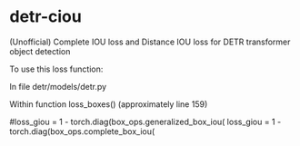 # detr-ciou
(Unofficial) Complete IOU loss and Distance IOU loss for DETR transformer object detection


To use this loss function:

In file detr/models/detr.py

Within function loss_boxes()
(approximately line 159)

#loss_giou = 1 - torch.diag(box_ops.generalized_box_iou(
loss_giou = 1 - torch.diag(box_ops.complete_box_iou(
